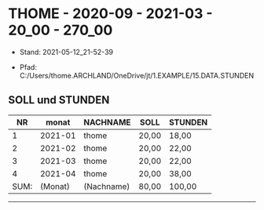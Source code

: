 ﻿# THOME - 2020-09 - 2021-03 - 20_00 - 270_00


* Stand: 2021-05-12_21-52-39

* Pfad: C:/Users/thome.ARCHLAND/OneDrive/jt/1.EXAMPLE/15.DATA.STUNDEN

## SOLL und STUNDEN


| NR   | monat   | NACHNAME   | SOLL  | STUNDEN | 
|------|---------|------------|-------|---------|
| 1    | 2021-01 | thome      | 20,00 | 18,00   | 
| 2    | 2021-02 | thome      | 20,00 | 22,00   | 
| 3    | 2021-03 | thome      | 20,00 | 22,00   | 
| 4    | 2021-04 | thome      | 20,00 | 38,00   | 
| SUM: | (Monat) | (Nachname) | 80,00 | 100,00  | 


---


